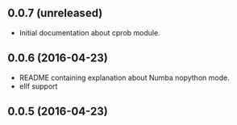 0.0.7 (unreleased)
------------------

- Initial documentation about cprob module.


0.0.6 (2016-04-23)
------------------

- README containing explanation about Numba nopython mode.
- ellf support


0.0.5 (2016-04-23)
------------------
